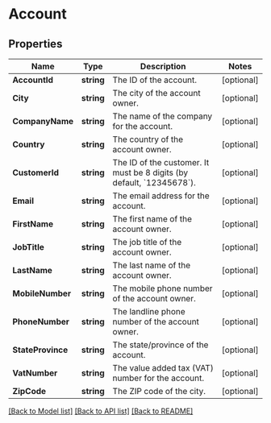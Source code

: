 # Account

## Properties

Name | Type | Description | Notes
------------ | ------------- | ------------- | -------------
**AccountId** | **string** | The ID of the account. | [optional] 
**City** | **string** | The city of the account owner. | [optional] 
**CompanyName** | **string** | The name of the company for the account. | [optional] 
**Country** | **string** | The country of the account owner. | [optional] 
**CustomerId** | **string** | The ID of the customer. It must be 8 digits (by default, &#x60;12345678&#x60;). | [optional] 
**Email** | **string** | The email address for the account. | [optional] 
**FirstName** | **string** | The first name of the account owner. | [optional] 
**JobTitle** | **string** | The job title of the account owner. | [optional] 
**LastName** | **string** | The last name of the account owner. | [optional] 
**MobileNumber** | **string** | The mobile phone number of the account owner. | [optional] 
**PhoneNumber** | **string** | The landline phone number of the account owner. | [optional] 
**StateProvince** | **string** | The state/province of the account. | [optional] 
**VatNumber** | **string** | The value added tax (VAT) number for the account. | [optional] 
**ZipCode** | **string** | The ZIP code of the city. | [optional] 

[[Back to Model list]](../README.md#documentation-for-models) [[Back to API list]](../README.md#documentation-for-api-endpoints) [[Back to README]](../README.md)


